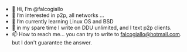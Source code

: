 - 👋 Hi, I’m @falcogiallo
- 👀 I’m interested in p2p, all networks ...
- 🌱 I’m currently learning Linux OS and BSD
- 💞️ in my spare time I write on DDU unlimited, and I text p2p clients.
- 📫 How to reach me... you can try to write to falcogiallo@hotmail.com. but I don't guarantee the answer.

<!---
falcogiallo/falcogiallo is a ✨ special ✨ repository because its `README.md` (this file) appears on your GitHub profile.
You can click the Preview link to take a look at your changes.
--->
